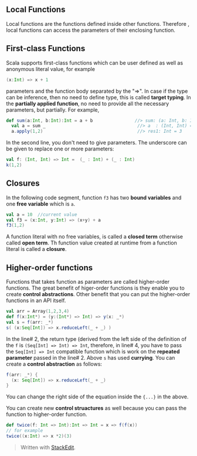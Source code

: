 

## Local Functions
Local functions are the functions defined inside other functions. Therefore , local functions can access the parameters of their enclosing function.
## First-class Functions
Scala supports first-class functions which can be user defined as well as anonymous literal value, for example
```scala
(x:Int) => x + 1
```
parameters and the function body separated by the "=>". In case if the type can be inference, then no need to define type, this is called **target typing**.
In the **partially applied function**,  no need to provide all the necessary parameters, but partially. For example,
```scala
def sum(a:Int, b:Int):Int = a + b                //> sum: (a: Int, b: Int)Int
  val a = sum _                                   //> a  : (Int, Int) => Int = ex3$$$Lambda$9/1209271652@58ceff1
  a.apply(1,2)                                    //> res1: Int = 3
```
In the second line, you don't need to give parameters. The underscore can be given to replace one or more parameters:
```scala
val f: (Int, Int) => Int =  (_ : Int) + (_ : Int)
k(1,2)
```

## Closures
In the following code segment, function `f3` has two **bound variables** and one **free variable** which is `a`.
```scala
val a = 10  //current value
val f3 = (x:Int, y:Int) => (x+y) + a  
f3(1,2)
```
A function literal with no free variables, is called a **closed term** otherwise called **open term**. Th function value created at runtime from a function literal is called a **closure**.

## Higher-order functions
Functions that takes function as parameters are called higher-order functions. The great benefit of higer-order functions is they enable you to create **control abstractions**. Other benefit that you can put the higher-order functions in an API itself.

```scala
val arr = Array(1,2,3,4)  
def f(x:Int*) = (y:(Int*) => Int) => y(x: _*)  
val s = f(arr: _*)  
s( (x:Seq[Int]) => x.reduceLeft(_ + _) )
```

In the line# 2, the return type (derived from the left side of the definition of the `f` is `(Seq[Int] => Int) => Int`, therefore, in line# 4, you have to pass the `Seq[Int] => Int` compatible function which is work on the **repeated parameter** passed in the line# 2. Above `s` has used **currying**.  You can create a **control abstraction** as follows:

```scala
f(arr: _*) {  
  (x: Seq[Int]) => x.reduceLeft(_ + _)  
}
```
You can change the right side of the equation inside the `{...}` in the above.

You can create new **control struactures** as well because you can pass the function to higher-order function.

```scala
def twice(f: Int => Int):Int => Int = x => f(f(x))
// for example  
twice((x:Int) => x *2)(3)
```

> Written with [StackEdit](https://stackedit.io/).
<!--stackedit_data:
eyJoaXN0b3J5IjpbMTIyNjQzMTU1LC0xOTg1NjE1NzgyLC0xOD
AwNDY1NDY4LC0xMjgyOTY0MDAyLDE4OTE2NzExNTEsLTIwOTcy
MTgwNDQsMzA2NzIyODIxLC0xNzA3NDAxMTI3LDE0MDk4MzcyOT
EsMTk2Njg3MjQ2MywtNzgzNjk4NTgzLDI4MjMwNjczMywxMzEy
Mjg4NTc3LDE5OTcwOTQ2NDMsLTM3MTc1MDAwNCwtMTk4ODc2MD
IyNCw4Mjk2MDE1ODEsLTExMjk1OTg0NjVdfQ==
-->
